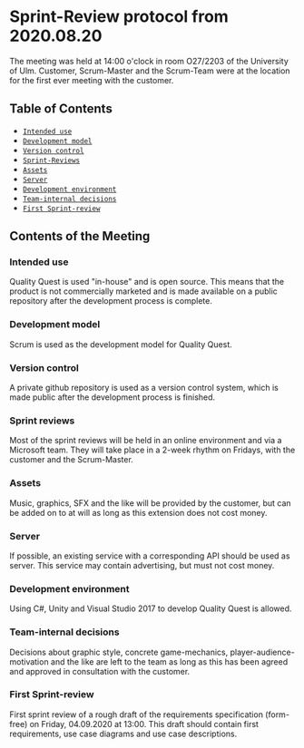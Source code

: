 # Sprint-Review protocol from 2020.08.20

The meeting was held at 14:00 o'clock in room O27/2203 of the
University of Ulm. Customer, Scrum-Master and the Scrum-Team were
at the location for the first ever meeting with the customer.

## Table of Contents

* [`Intended use`](sprint-reviews/review_2020_08_20.md#intended-use)
* [`Development model`](sprint-reviews/review_2020_08_20.md#development-model)
* [`Version control`](sprint-reviews/review_2020_08_20.md#version-control)
* [`Sprint-Reviews`](sprint-reviews/review_2020_08_20.md#sprint-reviews)
* [`Assets`](sprint-reviews/review_2020_08_20.md#assets)
* [`Server`](sprint-reviews/review_2020_08_20.md#server)
* [`Development environment`](sprint-reviews/review_2020_08_20.md#development-environment)
* [`Team-internal decisions`](sprint-reviews/review_2020_08_20.md#team-internal-decisions)
* [`First Sprint-review`](sprint-reviews/review_2020_08_20.md#first-sprint-review)

## Contents of the Meeting

### Intended use

Quality Quest is used "in-house" and is open source. This means
that the product is not commercially marketed and is made available
on a public repository after the development process is complete.

### Development model

Scrum is used as the development model for Quality Quest.

### Version control

A private github repository is used as a version control system,
which is made public after the development process is finished.

### Sprint reviews

Most of the sprint reviews will be held in an online environment
and via a Microsoft team. They will take place in a 2-week rhythm
on Fridays, with the customer and the Scrum-Master.

### Assets

Music, graphics, SFX and the like will be provided by the customer,
but can be added on to at will as long as this extension does not
cost money.

### Server

If possible, an existing service with a corresponding API should be
used as server. This service may contain advertising, but must not
cost money.

### Development environment

Using C#, Unity and Visual Studio 2017 to develop Quality Quest is
allowed.

### Team-internal decisions

Decisions about graphic style, concrete game-mechanics,
player-audience-motivation and the like are left to the team as
long as this has been agreed and approved in consultation with the
customer.

### First Sprint-review

First sprint review of a rough draft of the requirements
specification (form-free) on Friday, 04.09.2020 at 13:00. This
draft should contain first requirements, use case diagrams and use
case descriptions.
